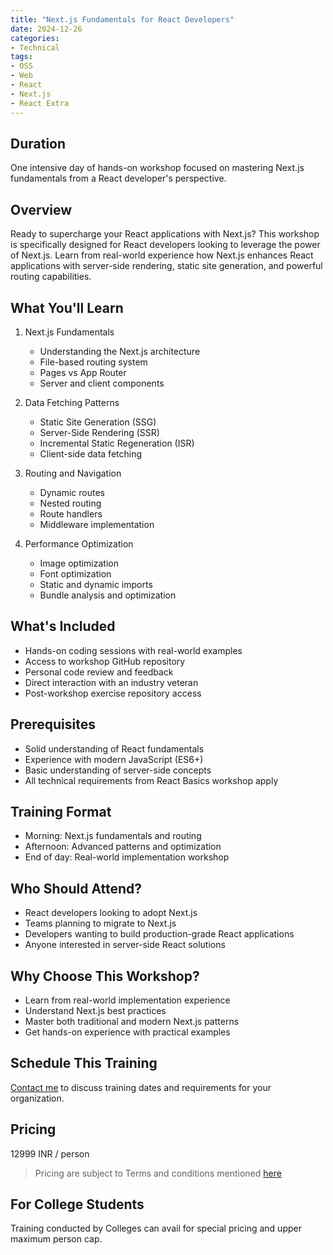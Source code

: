 ```yaml
---
title: "Next.js Fundamentals for React Developers"
date: 2024-12-26
categories:
- Technical
tags:
- OSS
- Web
- React
- Next.js
- React Extra
---
```


## Duration 

One intensive day of hands-on workshop focused on mastering Next.js fundamentals from a React developer's perspective.

## Overview

Ready to supercharge your React applications with Next.js? This workshop is specifically designed for React developers looking to leverage the power of Next.js. Learn from real-world experience how Next.js enhances React applications with server-side rendering, static site generation, and powerful routing capabilities.

## What You'll Learn

1. Next.js Fundamentals
    - Understanding the Next.js architecture
    - File-based routing system
    - Pages vs App Router
    - Server and client components

2. Data Fetching Patterns
    - Static Site Generation (SSG)
    - Server-Side Rendering (SSR)
    - Incremental Static Regeneration (ISR)
    - Client-side data fetching

3. Routing and Navigation
    - Dynamic routes
    - Nested routing
    - Route handlers
    - Middleware implementation

4. Performance Optimization
    - Image optimization
    - Font optimization
    - Static and dynamic imports
    - Bundle analysis and optimization

## What's Included
- Hands-on coding sessions with real-world examples
- Access to workshop GitHub repository
- Personal code review and feedback
- Direct interaction with an industry veteran
- Post-workshop exercise repository access

## Prerequisites
- Solid understanding of React fundamentals
- Experience with modern JavaScript (ES6+)
- Basic understanding of server-side concepts
- All technical requirements from React Basics workshop apply

## Training Format
- Morning: Next.js fundamentals and routing
- Afternoon: Advanced patterns and optimization
- End of day: Real-world implementation workshop

## Who Should Attend?
- React developers looking to adopt Next.js
- Teams planning to migrate to Next.js
- Developers wanting to build production-grade React applications
- Anyone interested in server-side React solutions

## Why Choose This Workshop?
- Learn from real-world implementation experience
- Understand Next.js best practices
- Master both traditional and modern Next.js patterns
- Get hands-on experience with practical examples

## Schedule This Training
[Contact me](mailto:contact@kunjan.in) to discuss training dates and requirements for your organization.

## Pricing 

12999 INR / person

> Pricing are subject to Terms and conditions mentioned [here](/terms-conditions-training)

## For College Students 

Training conducted by Colleges can avail for special pricing and upper maximum person cap.


